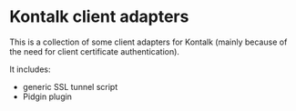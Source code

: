 Kontalk client adapters
=======================

This is a collection of some client adapters for Kontalk (mainly because of
the need for client certificate authentication).

It includes:

* generic SSL tunnel script
* Pidgin plugin
